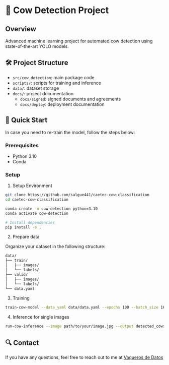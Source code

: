 # 🐄 Cow Detection Project

## Overview

Advanced machine learning project for automated cow detection using state-of-the-art YOLO models.

## 🛠 Project Structure

- `src/cow_detection`: main package code
- `scripts/`: scripts for training and inference
- `data/`: dataset storage
- `docs/`: project documentation
  - `docs/signed`: signed documents and agreements
  - `docs/deploy`: deployment documentation

## 🚀 Quick Start

In case you need to re-train the model, follow the steps below:

### Prerequisites

- Python 3.10
- Conda

### Setup

1. Setup Environment

```bash
git clone https://github.com/salgue441/caetec-cow-classification
cd caetec-cow-classification

conda create -n cow-detection python=3.10
conda activate cow-detection

# Install dependencies
pip install -e .
```

2. Prepare data

Organize your dataset in the following structure:

```bash
data/
├── train/
│   ├── images/
│   └── labels/
├── valid/
│   ├── images/
│   └── labels/
└── data.yaml
```

3. Training

```bash
train-cow-model --data_yaml data/data.yaml --epochs 100 --batch_size 16
```

4. Inference for single images

```bash
run-cow-inference --image path/to/your/image.jpg --output detected_cows.jpg
```

## 🔍 Contact

If you have any questions, feel free to reach out to me at [Vaqueros de Datos](mailto:vaquerosdedatos@gamil.com)
